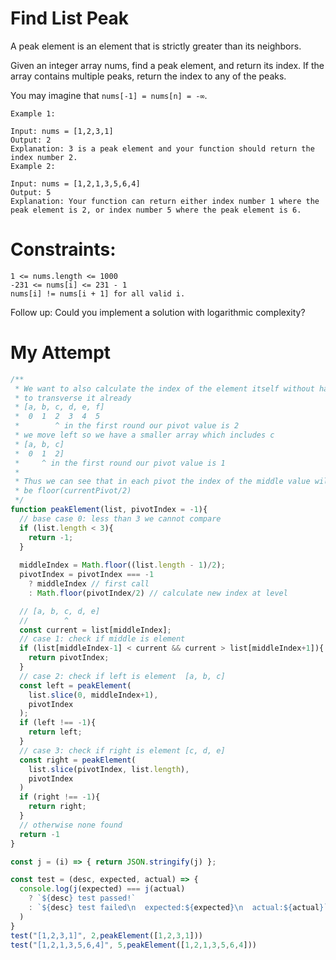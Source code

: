 # Find List Peak
A peak element is an element that is strictly greater than its neighbors.

Given an integer array nums, find a peak element, and return its index. If the array contains multiple peaks, return the index to any of the peaks.

You may imagine that `nums[-1] = nums[n] = -∞`.

 ```
Example 1:

Input: nums = [1,2,3,1]
Output: 2
Explanation: 3 is a peak element and your function should return the index number 2.
Example 2:

Input: nums = [1,2,1,3,5,6,4]
Output: 5
Explanation: Your function can return either index number 1 where the peak element is 2, or index number 5 where the peak element is 6.
 
```
# Constraints:
```
1 <= nums.length <= 1000
-231 <= nums[i] <= 231 - 1
nums[i] != nums[i + 1] for all valid i.
```

Follow up: Could you implement a solution with logarithmic complexity?

# My Attempt
```js
/**
 * We want to also calculate the index of the element itself without having 
 * to transverse it already
 * [a, b, c, d, e, f]
 *  0  1  2  3  4  5
 *        ^ in the first round our pivot value is 2 
 * we move left so we have a smaller array which includes c
 * [a, b, c]
 *  0  1  2]
 *     ^ in the first round our pivot value is 1
 * 
 * Thus we can see that in each pivot the index of the middle value will always 
 * be floor(currentPivot/2)
 */
function peakElement(list, pivotIndex = -1){
  // base case 0: less than 3 we cannot compare
  if (list.length < 3){
    return -1;
  }
  
  middleIndex = Math.floor((list.length - 1)/2);
  pivotIndex = pivotIndex === -1 
    ? middleIndex // first call
    : Math.floor(pivotIndex/2) // calculate new index at level

  // [a, b, c, d, e]
  //        ^
  const current = list[middleIndex]; 
  // case 1: check if middle is element 
  if (list[middleIndex-1] < current && current > list[middleIndex+1]){
    return pivotIndex;
  }
  // case 2: check if left is element  [a, b, c]
  const left = peakElement(
    list.slice(0, middleIndex+1),
    pivotIndex
  ); 
  if (left !== -1){
    return left;
  }
  // case 3: check if right is element [c, d, e] 
  const right = peakElement(
    list.slice(pivotIndex, list.length),
    pivotIndex
  )
  if (right !== -1){
    return right;
  }
  // otherwise none found
  return -1
}

const j = (i) => { return JSON.stringify(j) };

const test = (desc, expected, actual) => {
  console.log(j(expected) === j(actual) 
    ? `${desc} test passed!`
    : `${desc} test failed\n  expected:${expected}\n  actual:${actual}`
  )
}
test("[1,2,3,1]", 2,peakElement([1,2,3,1]))
test("[1,2,1,3,5,6,4]", 5,peakElement([1,2,1,3,5,6,4]))
```
